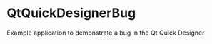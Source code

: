 QtQuickDesignerBug
==================

Example application to demonstrate a bug in the Qt Quick Designer
